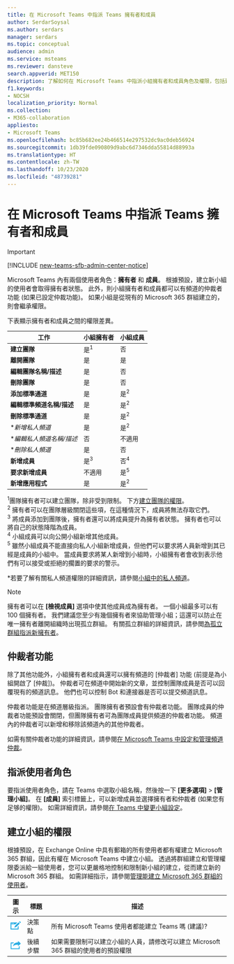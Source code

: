 ```yaml
---
title: 在 Microsoft Teams 中指派 Teams 擁有者和成員
author: SerdarSoysal
ms.author: serdars
manager: serdars
ms.topic: conceptual
audience: admin
ms.service: msteams
ms.reviewer: dansteve
search.appverid: MET150
description: 了解如何在 Microsoft Teams 中指派小組擁有者和成員角色及權限，包括建立小組的權限。
f1.keywords:
- NOCSH
localization_priority: Normal
ms.collection:
- M365-collaboration
appliesto:
- Microsoft Teams
ms.openlocfilehash: bc85b682ee24b466514e297532dc9ac0deb56924
ms.sourcegitcommit: 1db39fde090809d9abc6d7346dda55814d88993a
ms.translationtype: HT
ms.contentlocale: zh-TW
ms.lasthandoff: 10/23/2020
ms.locfileid: "48739281"
---
```

<a name="assign-team-owners-and-members-in-microsoft-teams"></a>在 Microsoft Teams 中指派 Teams 擁有者和成員
=================================================

> [!IMPORTANT]
> [!INCLUDE [new-teams-sfb-admin-center-notice](includes/new-teams-sfb-admin-center-notice.md)]

Microsoft Teams 內有兩個使用者角色：**擁有者** 和 **成員**。 根據預設，建立新小組的使用者會取得擁有者狀態。 此外，則小組擁有者和成員都可以有頻道的仲裁者功能 (如果已設定仲裁功能)。 如果小組是從現有的 Microsoft 365 群組建立的，則會繼承權限。

下表顯示擁有者和成員之間的權限差異。


|    工作                               | 小組擁有者 | 小組成員 |
|-----------------------------------|------------|-------------|
|          **建立團隊**          |    是<sup>1</sup>     |     否      |
|          **離開團隊**           |    是     |     是     |
|  **編輯團隊名稱/描述**   |    是     |     否      |
|          **刪除團隊**          |    是     |     否      |
|          **添加標準通道**          |    是     |    是<sup>2</sup>|
| **編輯標準頻道名稱/描述** |    是     |    是<sup>2</sup>|
|        **刪除標準通道**         |    是     |    是<sup>2</sup>|
|          **_新增私人頻道_*          |    是     |    是<sup>2</sup>|
| **_編輯私人頻道名稱/描述_* |    否     |    不適用|
|        **_刪除私人頻道_*         |    是     |    否|
|          **新增成員**          |  是<sup>3</sup>   |     否<sup>4</sup>    |
|          **要求新增成員**          |  不適用   |     是<sup>5</sup>     |
|           **新增應用程式**            |    是     |    是<sup>2</sup>|

<sup>1</sup>團隊擁有者可以建立團隊，除非受到限制。 下方[建立團隊的權限](#permissions-to-create-teams)。<br>
<sup>2</sup> 擁有者可以在團隊層級關閉這些項，在這種情況下，成員將無法存取它們。<br>
<sup>3</sup> 將成員添加到團隊後，擁有者還可以將成員提升為擁有者狀態。 擁有者也可以將自己的狀態降階為成員。<br>
<sup>4</sup> 小組成員可以向公開小組新增其他成員。<br>
<sup>5</sup> 雖然小組成員不能直接向私人小組新增成員，但他們可以要求將人員新增到其已經是成員的小組中。 當成員要求將某人新增到小組時，小組擁有者會收到表示他們有可以接受或拒絕的擱置的要求的警示。

*若要了解有關私人頻道權限的詳細資訊，請參閱[小組中的私人頻道](private-channels.md)。

> [!NOTE]
> 擁有者可以在 **[檢視成員]** 選項中使其他成員成為擁有者。 一個小組最多可以有 100 個擁有者。 我們建議您至少有幾個擁有者來協助管理小組；這還可以防止在唯一擁有者離開組織時出現孤立群組。 有關孤立群組的詳細資訊，請參閲[為孤立群組指派新擁有者](https://support.office.com/article/Assign-a-new-owner-to-an-orphaned-group-86bb3db6-8857-45d1-95c8-f6d540e45732)。

## <a name="moderator-capabilities"></a>仲裁者功能

除了其他功能外，小組擁有者和成員還可以擁有頻道的 [仲裁者] 功能 (前提是為小組開啟了 [仲裁])。 仲裁者可在頻道中開始新的文章，並控制團隊成員是否可以回覆現有的頻道訊息。 他們也可以控制 Bot 和連接器是否可以提交頻道訊息。

仲裁者功能是在頻道層級指派。 團隊擁有者預設會有仲裁者功能。 團隊成員的仲裁者功能預設會關閉，但團隊擁有者可為團隊成員提供頻道的仲裁者功能。 頻道內的仲裁者可以新增和移除該頻道內的其他仲裁者。

如需有關仲裁者功能的詳細資訊，請參閱[在 Microsoft Teams 中設定和管理頻道仲裁](manage-channel-moderation-in-teams.md)。

## <a name="assign-a-user-role"></a>指派使用者角色

要指派使用者角色，請在 Teams 中選取小組名稱，然後按一下 **[更多選項]** > **[管理小組]**。 在 **[成員]** 索引標籤上，可以新增成員並選擇擁有者和仲裁者 (如果您有足够的權限)。 如需詳細資訊，請參閱[在 Teams 中變更小組設定](https://support.office.com/article/ce053b04-1b8e-4796-baa8-90dc427b3acc)。

## <a name="permissions-to-create-teams"></a>建立小組的權限

根據預設，在 Exchange Online 中具有郵箱的所有使用者都有權建立 Microsoft 365 群組，因此有權在 Microsoft Teams 中建立小組。 透過將群組建立和管理權限委派給一組使用者，您可以更嚴格地控制和限制新小組的建立，從而建立新的 Microsoft 365 群組。 如需詳細指示，請參閱[管理能建立 Microsoft 365 群組的使用者](https://support.office.com/article/manage-who-can-create-office-365-groups-4c46c8cb-17d0-44b5-9776-005fced8e618)。


|圖示|標題|描述|
|---------|---------|---------|
| ![表示決策點的圖示](media/Assign_roles_and_permissions_in_Microsoft_Teams_image2.png)     |決策點         |所有 Microsoft Teams 使用者都能建立 Teams 嗎 (建議)?         |
| ![表示後續步驟的圖示](media/Assign_roles_and_permissions_in_Microsoft_Teams_image3.png)    |後續步驟         |如果需要限制可以建立小組的人員，請修改可以建立 Microsoft 365 群組的使用者的預設權限         |
